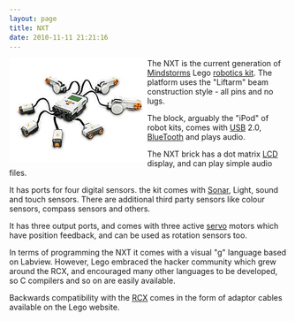 ```yaml
---
layout: page
title: NXT
date: 2010-11-11 21:21:16
---
```

<div style=" float: left;"><img alt="Lego NXT" class="img-responsive" src="/galleries/gallery-6-orions-images/359-mindstormsnxt.jpg"/> </div>The NXT is the current generation of <a href="/wiki/mindstorms.html" title="A Robotic construction toy system from Lego">Mindstorms</a> Lego <a href="/wiki/robot_kits.html" title="Robot Kits">robotics kit</a>.
The platform uses the "Liftarm" beam construction style - all pins and no lugs.

The block, arguably the "iPod" of robot kits, comes with <a href="/wiki/usb.html" title="Universal Serial Bus">USB</a> 2.0, <a href="/wiki/bluetooth.html" title="Bluetooth">BlueTooth</a> and plays audio.

The NXT brick has a dot matrix <a href="/wiki/lcd.html" title="Liquid Crystal Display">LCD</a> display, and can play simple audio files.

It has ports for four digital sensors. the kit comes with <a href="/wiki/sonar.html" title="The use of sound as a sense medium">Sonar</a>, Light, sound and touch sensors. There are additional third party sensors like colour sensors, compass sensors and others.

It has three output ports, and comes with three active <a href="/wiki/servo.html" title="Servo Motor">servo</a> motors which have position feedback, and can be used as rotation sensors too.

In terms of programming the NXT it comes with a visual "g" language based on Labview. However, Lego embraced the hacker community which grew around the RCX, and encouraged many other languages to be developed, so C compilers and so on are easily available.

Backwards compatibility with the <a href="/wiki/rcx.html" title="The Lego Robot Command Explorer">RCX</a> comes in the form of adaptor cables available on the Lego website.

